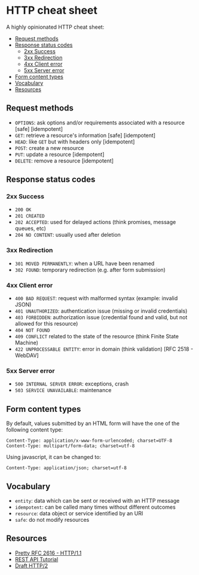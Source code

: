 # HTTP cheat sheet

A highly opinionated HTTP cheat sheet:

* [Request methods](#request-methods)
* [Response status codes](#response-status-codes)
  * [2xx Success](#2xx-success)
  * [3xx Redirection](#3xx-redirection)
  * [4xx Client error](#4xx-client-error)
  * [5xx Server error](#5xx-server-error)
* [Form content types](#form-content-types)
* [Vocabulary](#vocabulary)
* [Resources](#resources)

## Request methods

* `OPTIONS`: ask options and/or requirements associated with a resource [safe] [idempotent]
* `GET`: retrieve a resource's information [safe] [idempotent]
* `HEAD`: like `GET` but with headers only [idempotent]
* `POST`: create a new resource
* `PUT`: update a resource [idempotent]
* `DELETE`: remove a resource [idempotent]

## Response status codes

### 2xx Success

* `200 OK`
* `201 CREATED`
* `202 ACCEPTED`: used for delayed actions (think promises, message queues, etc)
* `204 NO CONTENT`: usually used after deletion

### 3xx Redirection

* `301 MOVED PERMANENTLY`: when a URL have been renamed
* `302 FOUND`: temporary redirection (e.g. after form submission)

### 4xx Client error

* `400 BAD REQUEST`: request with malformed syntax (example: invalid JSON)
* `401 UNAUTHORIZED`: authentication issue (missing or invalid credentials)
* `403 FORBIDDEN`: authorization issue (credential found and valid, but not allowed for this resource)
* `404 NOT FOUND`
* `409 CONFLICT` related to the state of the resource (think Finite State Machine)
* `422 UNPROCESSABLE ENTITY`: error in domain (think validation) [RFC 2518 - WebDAV]

### 5xx Server error

* `500 INTERNAL SERVER ERROR`: exceptions, crash
* `503 SERVICE UNAVAILABLE`: maintenance

## Form content types

By default, values submitted by an HTML form will have the one of the following content type:

    Content-Type: application/x-www-form-urlencoded; charset=UTF-8
    Content-Type: multipart/form-data; charset=utf-8

Using javascript, it can be changed to:

    Content-Type: application/json; charset=utf-8

## Vocabulary

* `entity`: data which can be sent or received with an HTTP message
* `idempotent`: can be called many times without different outcomes
* `resource`: data object or service identified by an URI
* `safe`: do not modify resources

## Resources

* [Pretty RFC 2616 - HTTP/1.1](https://pretty-rfc.herokuapp.com/RFC2616)
* [REST API Tutorial](http://www.restapitutorial.com/httpstatuscodes.html)
* [Draft HTTP/2](http://http2.github.io/)
